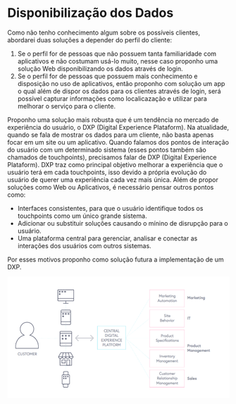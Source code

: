 # Disponibilização dos Dados

Como não tenho conhecimento algum sobre os possíveis clientes, abordarei duas soluções a depender do perfil do cliente:
1. Se o perfil for de pessoas que não possuem tanta familiaridade com aplicativos e não costumam usá-lo muito, nesse caso proponho uma solução Web disponibilizando os dados através de login.
2. Se o perfil for de pessoas que possuem mais conhecimento e disposição no uso de aplicativos, então proponho com solução um app o qual além de dispor os dados para os clientes através de login, será possível capturar informações como localicazação e utilizar para melhorar o serviço para o cliente. 

Proponho uma solução mais robusta que é um tendência no mercado de experiência do usuário, o DXP (Digital Experience Plataform).
Na atualidade, quando se fala de mostrar os dados para um cliente, não basta apenas focar em um site ou um aplicativo. Quando falamos dos pontos de interação do usuário com um determinado sistema (esses pontos também são chamados de touchpoints), precisamos falar de DXP (Digital Experience Plataform). DXP traz como principal objetivo melhorar a experiência que o usuário terá em cada touchpoints, isso devido a própria evolução do usuário de querer uma experiência cada vez mais única. Além de propor soluções como Web ou Aplicativos, é necessário pensar outros pontos como:
* Interfaces consistentes, para que o usuário identifique todos os touchpoints como um único grande sistema.
* Adicionar ou substituir soluções causando o mínino de disrupção para o usuário.
* Uma plataforma central para gerenciar, analisar e conectar as interações dos usuários com outros sistemas.

Por esses motivos proponho como solução futura a implementação de um DXP.

![Imagem representativa do DXP](https://github.com/tuliocpbs/odesafio/blob/master/imagens/DXP.png)
